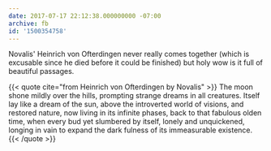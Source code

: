 ```yaml
---
date: 2017-07-17 22:12:38.000000000 -07:00
archive: fb
id: '1500354758'
---
```


Novalis' Heinrich von Ofterdingen never really comes together (which is excusable since he died before it could be finished) but holy wow is it full of beautiful passages. 

{{< quote cite="from Heinrich von Ofterdingen by Novalis" >}}
The moon shone mildly over the hills, prompting strange dreams in all creatures. Itself lay like a dream of the sun, above the introverted world of visions, and restored nature, now living in its infinite phases, back to that fabulous olden time, when every bud yet slumbered by itself, lonely and unquickened, longing in vain to expand the dark fulness of its immeasurable existence.
{{< /quote >}}
